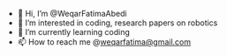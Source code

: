 - 👋 Hi, I’m @WeqarFatimaAbedi
- 👀 I’m interested in coding, research papers on robotics 
- 🌱 I’m currently learning coding 
- 📫 How to reach me @weqarfatima@gmail.com

<!---
WeqarFatimaAbedi/WeqarFatimaAbedi is a ✨ special ✨ repository because its `README.md` (this file) appears on your GitHub profile.
You can click the Preview link to take a look at your changes.
--->
